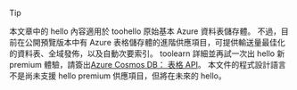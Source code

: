 > [!TIP]
> 本文章中的 hello 內容適用於 toohello 原始基本 Azure 資料表儲存體。 不過，目前在公開預覽版本中有 Azure 表格儲存體的進階供應項目，可提供輸送量最佳化的資料表、全域發佈，以及自動次要索引。 toolearn 詳細並再試一次出 hello 新 premium 體驗，請簽出[Azure Cosmos DB： 表格 API](https://aka.ms/premiumtables)。 本文件的程式設計語言不是尚未支援 hello premium 供應項目，但將在未來的 hello。
>
